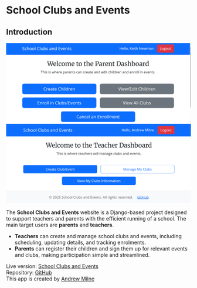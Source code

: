 # School Clubs and Events

## Introduction

![Parent Dashboard](readme_resources/pages/parent_dashboard.png)
![Teacher Dashboard](readme_resources/pages/teacher_dashboard.png)

The **School Clubs and Events** website is a Django-based project designed to support teachers and parents with the efficient running of a school. The main target users are **parents** and **teachers**.  

- **Teachers** can create and manage school clubs and events, including scheduling, updating details, and tracking enrolments.  
- **Parents** can register their children and sign them up for relevant events and clubs, making participation simple and streamlined.

Live version: [School Clubs and Events](https://project-four-school-clubs-25dd4c328f23.herokuapp.com/)  
Repository: [GitHub](https://github.com/andrewpmilne/project-four-school-club-events-bookings)  
This app is created by [Andrew Milne](https://github.com/andrewpmilne)






